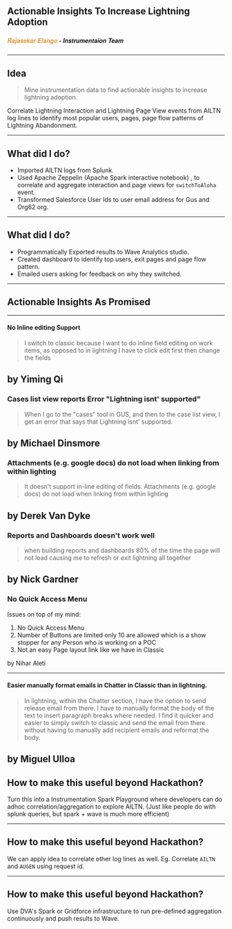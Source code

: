 ## Actionable Insights To Increase Lightning Adoption 

##### <span style="font-family:Helvetica Neue; font-style: italic; font-weight:bold"><span style="color:#e49436">Rajasekar Elango </span> - Instrumentaion Team</span>


---

## Idea

> Mine instrumentation data to find actionable insights to increase lightning adoption. 

Correlate Lightning Interaction and Lightning Page View events from AILTN log lines to identify most popular users, pages, page flow patterns of Lightning Abandonment. 

---

## What did I do?

* Imported AILTN logs from Splunk.
* Used Apache Zeppelin (Apache Spark interactive notebook) , to correlate and aggregate interaction and page views for `switchToAloha` event.
* Transformed Salesforce User Ids to user email address for Gus and Org62 org.

---
## What did I do?

* Programmatically Exported results to Wave Analytics studio.
* Created dashboard to identify top users, exit pages and page flow pattern. 
* Emailed users asking for feedback on why they switched.

---

## Actionable Insights As Promised

---

#### No Inline editing Support 

>I switch to classic because I want to do inline field editing on work items, as opposed to in lightning I have to click edit first then change the fields 

by Yiming Qi
---

### Cases list view reports Error "Lightning isnt' supported"

> When I go to the "cases" tool in GUS, and then to the case list view, I get an error that says that Lightning isnt' supported. 

by Michael Dinsmore
---

### Attachments (e.g. google docs) do not load when linking from within lighting

> It doesn't support in-line editing of fields. Attachments (e.g. google docs) do not load when linking from within lighting

by Derek Van Dyke
---

### Reports and Dashboards doesn't work well

> when building reports and dashboards 80% of the time the page will not load causing me to refresh or exit lightning all together 

by Nick Gardner
---

### No Quick Access Menu

Issues on top of my mind: 

1. No Quick Access Menu
2. Number of Buttons are limited only 10 are allowed which is a show stopper for any Person who is working on a POC
3. Not an easy Page layout link like we have in Classic

by Nihar Aleti

---

#### Easier manually format emails in Chatter in Classic than in lightning.

> In lightning, within the Chatter section, I have the option to send release email from there. I have to manually format the body of the text to insert paragraph breaks where needed. I find it quicker and easier to simply switch to classic and send the email from there without having to manually add recipient emails and reformat the body.

by Miguel Ulloa
---

## How to make this useful beyond Hackathon?

Turn this into a Instrumentation Spark Playground where developers can do adhoc correlation/aggregation to explore AILTN. (Just like people do with splunk queries, but spark + wave is much more efficient)

---
## How to make this useful beyond Hackathon?

We can apply idea to correlate other log lines as well. Eg. Correlate `AILTN` and `AUGEN` using request id.

---

## How to make this useful beyond Hackathon?

Use DVA's Spark or Gridforce infrastructure to run pre-defined aggregation continuously and push results to Wave. 


